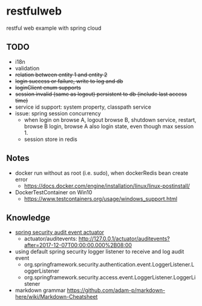 # restfulweb
restful web example with spring cloud

## TODO
- i18n
- validation
- ~~relation between entity 1 and entity 2~~
- ~~login success or failure, write to log and db~~
- ~~loginClient enum supports~~
- ~~session invalid (same as logout) persistent to db (include last access time)~~
- service id support: system property, classpath service
- issue: spring session concurrency
    - when login on browse A, logout browse B, shutdown service, restart, browse B login, browse A also login state, even though max session 1.
    - session store in redis


## Notes
- docker run without as root (i.e. sudo), when dockerRedis bean create error
    - https://docs.docker.com/engine/installation/linux/linux-postinstall/
- DockerTestContainer on Win10
    - https://www.testcontainers.org/usage/windows_support.html
 
## Knowledge
- [spring security audit event actuator](http://www.baeldung.com/spring-boot-authentication-audit/)
    - actuator/auditevents: http://127.0.0.1/actuator/auditevents?after=2017-12-07T00:00:00.000%2B08:00    
- using default spring security logger listener to receive and log audit event
    * org.springframework.security.authentication.event.LoggerListener.LoggerListener
    * org.springframework.security.access.event.LoggerListener.LoggerListener
- markdown grammar https://github.com/adam-p/markdown-here/wiki/Markdown-Cheatsheet    
  



 


	
 	
 	

